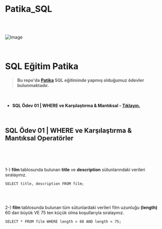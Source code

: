 # Patika_SQL
<br>
<br>

 ![Image](https://r.resimlink.com/QvqbJzUg.png)

<br>


 # SQL Eğitim Patika 

> #### Bu repo'da [Patika](https://academy.patika.dev/) SQL eğitiminde yapmış olduğumuz ödevler bulunmaktadır.

<br>

- **SQL Ödev 01 | WHERE ve Karşılaştırma & Mantıksal - <a href="https://github.com/dorukhanbekdur">Tıklayın. </a>**
 
<br>

## SQL Ödev 01 | WHERE ve Karşılaştırma & Mantıksal Operatörler 

<br>
<br>
<br>

1-) <strong>film </strong>tablosunda bulunan <strong>title</strong> ve <strong>description</strong> 
sütunlarındaki verileri sıralayınız.

```
SELECT title, description FROM film;
```
<br><br>

2-) <strong> film </strong> tablosunda bulunan tüm sütunlardaki verileri film uzunluğu <strong>(length)</strong> 60 dan büyük VE 75 ten küçük olma koşullarıyla sıralayınız.

```
SELECT * FROM film WHERE length > 60 AND length < 75;
```





